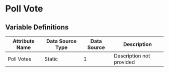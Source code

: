 # Poll Vote

### 

## Variable Definitions

| Attribute Name|Data Source Type|Data Source|Description|
| --- | --- | --- | --- |
|Poll Votes|Static|1|Description not provided|



